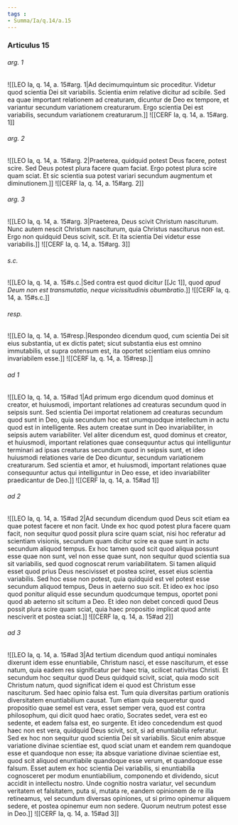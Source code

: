 ```yaml
---
tags : 
- Summa/Ia/q.14/a.15
---
```


### Articulus 15

###### arg. 1
![[LEO Ia, q. 14, a. 15#arg. 1|Ad decimumquintum sic proceditur. Videtur quod scientia Dei sit variabilis. Scientia enim relative dicitur ad scibile. Sed ea quae important relationem ad creaturam, dicuntur de Deo ex tempore, et variantur secundum variationem creaturarum. Ergo scientia Dei est variabilis, secundum variationem creaturarum.]]
![[CERF Ia, q. 14, a. 15#arg. 1]]

###### arg. 2
![[LEO Ia, q. 14, a. 15#arg. 2|Praeterea, quidquid potest Deus facere, potest scire. Sed Deus potest plura facere quam faciat. Ergo potest plura scire quam sciat. Et sic scientia sua potest variari secundum augmentum et diminutionem.]]
![[CERF Ia, q. 14, a. 15#arg. 2]]

###### arg. 3
![[LEO Ia, q. 14, a. 15#arg. 3|Praeterea, Deus scivit Christum nasciturum. Nunc autem nescit Christum nasciturum, quia Christus nasciturus non est. Ergo non quidquid Deus scivit, scit. Et ita scientia Dei videtur esse variabilis.]]
![[CERF Ia, q. 14, a. 15#arg. 3]]

###### s.c.
![[LEO Ia, q. 14, a. 15#s.c.|Sed contra est quod dicitur [[Jc 1]], quod *apud Deum non est transmutatio, neque vicissitudinis obumbratio*.]]
![[CERF Ia, q. 14, a. 15#s.c.]]

###### resp.
![[LEO Ia, q. 14, a. 15#resp.|Respondeo dicendum quod, cum scientia Dei sit eius substantia, ut ex dictis patet; sicut substantia eius est omnino immutabilis, ut supra ostensum est, ita oportet scientiam eius omnino invariabilem esse.]]
![[CERF Ia, q. 14, a. 15#resp.]]

###### ad 1
![[LEO Ia, q. 14, a. 15#ad 1|Ad primum ergo dicendum quod dominus et creator, et huiusmodi, important relationes ad creaturas secundum quod in seipsis sunt. Sed scientia Dei importat relationem ad creaturas secundum quod sunt in Deo, quia secundum hoc est unumquodque intellectum in actu quod est in intelligente. Res autem creatae sunt in Deo invariabiliter, in seipsis autem variabiliter. Vel aliter dicendum est, quod dominus et creator, et huiusmodi, important relationes quae consequuntur actus qui intelliguntur terminari ad ipsas creaturas secundum quod in seipsis sunt, et ideo huiusmodi relationes varie de Deo dicuntur, secundum variationem creaturarum. Sed scientia et amor, et huiusmodi, important relationes quae consequuntur actus qui intelliguntur in Deo esse, et ideo invariabiliter praedicantur de Deo.]]
![[CERF Ia, q. 14, a. 15#ad 1]]

###### ad 2
![[LEO Ia, q. 14, a. 15#ad 2|Ad secundum dicendum quod Deus scit etiam ea quae potest facere et non facit. Unde ex hoc quod potest plura facere quam facit, non sequitur quod possit plura scire quam sciat, nisi hoc referatur ad scientiam visionis, secundum quam dicitur scire ea quae sunt in actu secundum aliquod tempus. Ex hoc tamen quod scit quod aliqua possunt esse quae non sunt, vel non esse quae sunt, non sequitur quod scientia sua sit variabilis, sed quod cognoscat rerum variabilitatem. Si tamen aliquid esset quod prius Deus nescivisset et postea sciret, esset eius scientia variabilis. Sed hoc esse non potest, quia quidquid est vel potest esse secundum aliquod tempus, Deus in aeterno suo scit. Et ideo ex hoc ipso quod ponitur aliquid esse secundum quodcumque tempus, oportet poni quod ab aeterno sit scitum a Deo. Et ideo non debet concedi quod Deus possit plura scire quam sciat, quia haec propositio implicat quod ante nesciverit et postea sciat.]]
![[CERF Ia, q. 14, a. 15#ad 2]]

###### ad 3
![[LEO Ia, q. 14, a. 15#ad 3|Ad tertium dicendum quod antiqui nominales dixerunt idem esse enuntiabile, Christum nasci, et esse nasciturum, et esse natum, quia eadem res significatur per haec tria, scilicet nativitas Christi. Et secundum hoc sequitur quod Deus quidquid scivit, sciat, quia modo scit Christum natum, quod significat idem ei quod est Christum esse nasciturum. Sed haec opinio falsa est. Tum quia diversitas partium orationis diversitatem enuntiabilium causat. Tum etiam quia sequeretur quod propositio quae semel est vera, esset semper vera, quod est contra philosophum, qui dicit quod haec oratio, Socrates sedet, vera est eo sedente, et eadem falsa est, eo surgente. Et ideo concedendum est quod haec non est vera, quidquid Deus scivit, scit, si ad enuntiabilia referatur. Sed ex hoc non sequitur quod scientia Dei sit variabilis. Sicut enim absque variatione divinae scientiae est, quod sciat unam et eandem rem quandoque esse et quandoque non esse; ita absque variatione divinae scientiae est, quod scit aliquod enuntiabile quandoque esse verum, et quandoque esse falsum. Esset autem ex hoc scientia Dei variabilis, si enuntiabilia cognosceret per modum enuntiabilium, componendo et dividendo, sicut accidit in intellectu nostro. Unde cognitio nostra variatur, vel secundum veritatem et falsitatem, puta si, mutata re, eandem opinionem de re illa retineamus, vel secundum diversas opiniones, ut si primo opinemur aliquem sedere, et postea opinemur eum non sedere. Quorum neutrum potest esse in Deo.]]
![[CERF Ia, q. 14, a. 15#ad 3]]

